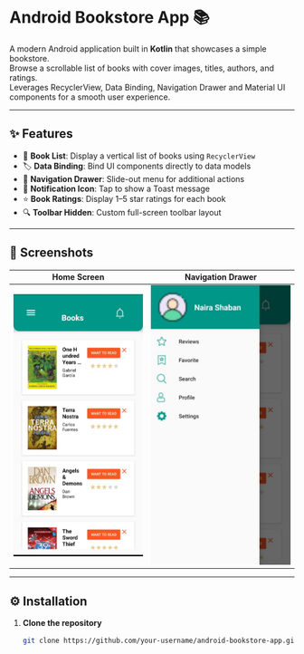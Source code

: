 # Android Bookstore App 📚

A modern Android application built in **Kotlin** that showcases a simple bookstore.  
Browse a scrollable list of books with cover images, titles, authors, and ratings.  
Leverages RecyclerView, Data Binding, Navigation Drawer and Material UI components for a smooth user experience.

---

## ✨ Features

- 📖 **Book List**: Display a vertical list of books using `RecyclerView`  
- 🏷️ **Data Binding**: Bind UI components directly to data models  
- 🍔 **Navigation Drawer**: Slide-out menu for additional actions  
- 🔔 **Notification Icon**: Tap to show a Toast message  
- ⭐ **Book Ratings**: Display 1–5 star ratings for each book  
- 🔍 **Toolbar Hidden**: Custom full-screen toolbar layout  

---

## 📸 Screenshots

| Home Screen | Navigation Drawer |
|-------------|-------------------|
| ![Home](app/src/main/res/drawable/ph1.jpg) | ![Drawer](app/src/main/res/drawable/ph2.jpg) |



---

## ⚙️ Installation

1. **Clone the repository**  
   ```bash
   git clone https://github.com/your-username/android-bookstore-app.git
